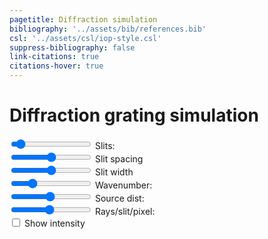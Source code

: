 ```yaml
---
pagetitle: Diffraction simulation
bibliography: '../assets/bib/references.bib'
csl: '../assets/csl/iop-style.csl'
suppress-bibliography: false
link-citations: true
citations-hover: true
---
```


# Diffraction grating simulation

<div class="centered-block">
<div class="controls">
<div>
<input type="range" id="sources_input" min="2" max="16" value="3" step="1" autocomplete="off"/>
<label for="sources_input">Slits: <output id="sources_output"/></label>
</div>
<div>
<input type="range" id="spacing_input" min="0" max="1" value="0.5" step="any" autocomplete="off"/>
<label for="spacing_input">Slit spacing</label>
</div>
<div>
<input type="range" id="slitwidth_input" min="0.05" max="0.95" value="0.5" step="any" autocomplete="off"/>
<label for="slitwidth_input">Slit width</label>
</div>
<div>
<input type="range" id="wavenumber_input" min="1" max="64" value="16" step="any" autocomplete="off"/>
<label for="wavenumber_input">Wavenumber: <output id="wavenumber_output"/></label>
</div>
</div>
<div class = "controls">
<div>
<input type="range" id="sourcedist_input" min="0.15" max="5" value="2.5" step="any" autocomplete="off"/>
<label for="sourcedist_input">Source dist: <output id="sourcedist_output"/></label>
</div>
<div>
<input type="range" id="rays_input" min="1" max="20" value="10" step="1" autocomplete="off"/>
<label for="rays_input">Rays/slit/pixel: <output id="rays_output"/></label>
</div>
<div>
<input type="checkbox" id="brightness_input" value = "brightness" autocomplete="off"/>
<label for="brightness_input">Show intensity</label>
</div>
</div>

<canvas id="canvas" width=1000 height=1200></canvas>
</div>

<script src = "../scripts/webgl.js"></script>
<script>
// Get the webgl rendering context
var gl = canvas.getContext('webgl');


// vertex shader
var vshader = `
attribute vec4 position;
void main() {
    gl_Position = position;
}
`;

// fragment shader
var fshader = `
precision mediump float;

uniform float width;
uniform float height;
#define PI 3.141592653589
float timefreq = 100.0;
uniform float time;

#define RED vec3(162., 30., 37.) / 256.0
#define BLUE vec3(11., 102., 188.) / 256.0
#define WHITE vec3(1.0, 1.0, 1.0)
#define BLACK vec3(0.0, 0.0, 0.0)

#define MIN_DIST 0.0125
#define BLUR_RADIUS 1.05
#define SLIT_HEIGHT 0.02

#define MAX_SLITS 16
float centers[MAX_SLITS];
float max_x;
float grating_y = -0.3;

uniform int num_slits;
uniform float spacing;
uniform float slit_width;
uniform float wavenumber;
uniform float source_distance;
uniform bool show_brightness;

#define MAX_RAYS 200
uniform int num_rays;

float wave_amplitude(vec2 pos, vec2 sourcePos, float t) {
    float r = distance(pos, sourcePos) / width;
    return sin(t - 2.0*PI * wavenumber * r);
}

float cast_rays(vec2 pos, vec2 sourcePos) {
    float x = pos.x;
    float y = pos.y;
    float w = 0.5 * slit_width * spacing / float(num_slits - 1); 
    float dy = y - grating_y*height;

    float amplitude = 0.0;

    // iterate over slits
    float num_hits = 0.0;
    float total_angle = 0.0;

    for (int i = 0; i < MAX_SLITS; i++) {
        if (i >= num_slits) {break;}
        
        float dx_min = pos.x - (centers[i] - w) * width;
        float dx_max = pos.x - (centers[i] + w) * width;
        float theta_min = atan(dy, -dx_max);
        float theta_max = atan(dy, -dx_min);
        float angle_frac = theta_max - theta_min;
        total_angle += angle_frac;
        float dtheta = angle_frac / float(num_rays);

        for (int i = 0; i < MAX_RAYS; i++) {
            if (i >= num_rays) {break;}
            float theta = theta_min + (float(i)+0.5) * dtheta;
            // check here for sign convention
            vec2 ray = vec2(cos(theta), sin(theta));

            // find intercept location 
            float t = dy / ray.y;
            float ix = (pos.x + ray.x*t)/width;
                
            // Get wave amplitude here
            vec2 rayPos = vec2(ix*width, grating_y*height);
            float dist = distance(rayPos, pos);
            float group_vel = 1.0 / (2.0 * PI * wavenumber / width);
            float time_delay = dist / group_vel;
            float a = wave_amplitude(rayPos, sourcePos, time - time_delay);
            amplitude += a * dtheta;
        }
    }
    
    if (show_brightness) total_angle = PI;

    return amplitude / total_angle;
}

vec3 wave_color(float amplitude) {
    vec3 color;
    if (amplitude > 0.0) {
        color = RED;
    } else {
        color = BLUE;
    }
    float s = pow(abs(amplitude), 1.2) * 1.2; // gamma correction and scaling
    s = clamp(s, 0.0, 1.0); // clamp to [0,1]
    color *= s;
    return color;
}

vec3 draw_grate(vec3 base, vec2 pos) {
    float x = pos.x / width;
    float y = pos.y / height;
    float w = 0.5 * slit_width * spacing / float(num_slits - 1); 
    float grating_thickness = 0.01;

    if (y < (grating_y - grating_thickness / 2.0) ||
        y > (grating_y + grating_thickness / 2.0)) {
        return base;
    }

    for (int i = 0; i <= MAX_SLITS; i++) {
        if (i >= num_slits) {break;}
        if (x >= centers[i] - w && x <= centers[i] + w) {
            return base;
        }  
    }
    return WHITE;
}

vec3 draw_base(vec2 pos, vec2 sourcePos) {
    float x = pos.x / width;
    float y = pos.y / height;

    // draw region downstream of grating
    if (y > grating_y) {
        return wave_color(cast_rays(pos, sourcePos));
    }

    vec3 color = wave_color(wave_amplitude(pos, sourcePos, time));
    return color;
}

void main () {
    // determine grate centers
    if (num_slits == 1) {
        centers[0] = 0.0;
    } else {
        float increment = spacing / float(num_slits-1);
        for (int i = 0; i < MAX_SLITS; i++) {
            if (i >= num_slits) {break;}
            centers[i] = -0.5 * spacing + float(i)*increment;
            max_x = centers[i];
        }
    }

    vec2 pos = gl_FragCoord.xy - vec2(width/2.0, height/2.0);
    vec2 sourcePos = vec2(0.0, -source_distance * width + grating_y * height);

    vec3 color = draw_grate(draw_base(pos, sourcePos), pos);   
    gl_FragColor = vec4(color, 1.0);
}
`;

// Controls
var time = 0.0;
var dt = 0.1;

// Compile program
var program = compile(gl, vshader, fshader);

// Send canvas size to shader
var width = canvas.width;
var height = canvas.height;
var widthLoc = gl.getUniformLocation(program, 'width');
var heightLoc = gl.getUniformLocation(program, 'height');
var timeLoc = gl.getUniformLocation(program, 'time');
gl.uniform1f(widthLoc, width);
gl.uniform1f(heightLoc, height);

// Set controls
var spacing_input = document.querySelector("#spacing_input");
set_spacing = (val) => {
    gl.uniform1f(gl.getUniformLocation(program, 'spacing'), val);
}
spacing_input.addEventListener("input", (event) => {set_spacing(event.target.value)});

var slitwidth_input = document.querySelector("#slitwidth_input");
set_slitwidth = (val) => {
    gl.uniform1f(gl.getUniformLocation(program, 'slit_width'), val);
}
slitwidth_input.addEventListener("input", (event) => {set_slitwidth(event.target.value)});

var wavenumber_input = document.querySelector("#wavenumber_input");
var wavenumber_output = document.querySelector("#wavenumber_output");
set_wavenumber = (val) => {
    wavenumber_output.textContent = Math.round(10*val)/10;
    gl.uniform1f(gl.getUniformLocation(program, 'wavenumber'), val);
}
wavenumber_input.addEventListener("input", (event) => {set_wavenumber(event.target.value)});

var sources_input = document.querySelector("#sources_input");
var sources_output = document.querySelector("#sources_output");
set_sources = (val) => {
    sources_output.textContent = val;
    gl.uniform1i(gl.getUniformLocation(program, 'num_slits'), val);
}
sources_input.addEventListener("input", (event) => {set_sources(event.target.value)});

var sourcedist_input = document.querySelector("#sourcedist_input");
var sourcedist_output = document.querySelector("#sourcedist_output");
set_sourcedist = (val) => {
    sourcedist_output.textContent = Math.round(100*val)/100;
    gl.uniform1f(gl.getUniformLocation(program, 'source_distance'), val);
}
sourcedist_input.addEventListener("input", (event) => {set_sourcedist(event.target.value)});

var rays_input = document.querySelector("#rays_input");
var rays_output = document.querySelector("#rays_output");
set_rays = (val) => {
    rays_output.textContent = val;
    gl.uniform1i(gl.getUniformLocation(program, 'num_rays'), val);
}
rays_input.addEventListener("input", (event) => {set_rays(event.target.value)});

var brightness_input = document.querySelector("#brightness_input");
set_brightness = (val) => {
    gl.uniform1i(gl.getUniformLocation(program, 'show_brightness'), brightness_input.checked);
}
brightness_input.addEventListener("input", (event) => {set_brightness(event.target.value)});

// initialize controls
set_spacing(spacing_input.value);
set_slitwidth(slitwidth_input.value);
set_wavenumber(wavenumber_input.value);
set_sources(sources_input.value);
set_sourcedist(sourcedist_input.value);
set_rays(rays_input.value);

// Define vertices and colors
var verticesColors = new Float32Array([
   //x ,  y,    z,  
    -1.0, -1.0, 0.0, 
    -1.0,  1.0, 0.0, 
     1.0,  1.0, 0.0, 
     1.0, -1.0, 0.0,
]);
  
// Save the number of vertices (3)
var n = 4;

// Get the size of each float in bytes (4)
var fsize = verticesColors.BYTES_PER_ELEMENT;
var stride = 3 * fsize;

// Create a buffer object
createBuffer(gl, verticesColors);

// Bind the attribute position to the 1st, 2nd and 3rd floats in every chunk of 6 floats in the buffer
setAttrib(gl, program, 'position', 3, gl.FLOAT, stride, 0);

const interval = setInterval(() => {
    // Set the clear color
    gl.clearColor(0.0, 0.0, 0.0, 1.0);

    // Clear canvas
    gl.clear(gl.COLOR_BUFFER_BIT);

    // Update time and draw
    time += dt;
    gl.uniform1f(timeLoc, time);
    gl.drawArrays(gl.TRIANGLE_FAN, 0, n);
}, 10);

</script>
